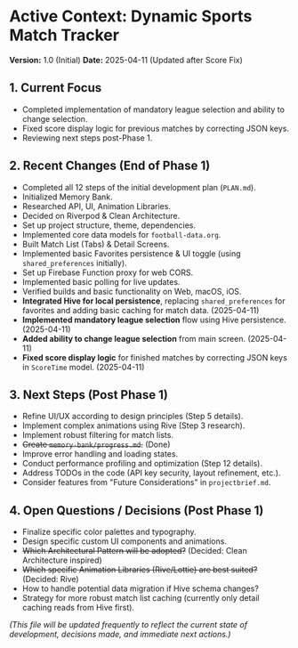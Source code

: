 # Active Context: Dynamic Sports Match Tracker

**Version:** 1.0 (Initial)
**Date:** 2025-04-11 (Updated after Score Fix)

## 1. Current Focus
*   Completed implementation of mandatory league selection and ability to change selection.
*   Fixed score display logic for previous matches by correcting JSON keys.
*   Reviewing next steps post-Phase 1.

## 2. Recent Changes (End of Phase 1)
*   Completed all 12 steps of the initial development plan (`PLAN.md`).
*   Initialized Memory Bank.
*   Researched API, UI, Animation Libraries.
*   Decided on Riverpod & Clean Architecture.
*   Set up project structure, theme, dependencies.
*   Implemented core data models for `football-data.org`.
*   Built Match List (Tabs) & Detail Screens.
*   Implemented basic Favorites persistence & UI toggle (using `shared_preferences` initially).
*   Set up Firebase Function proxy for web CORS.
*   Implemented basic polling for live updates.
*   Verified builds and basic functionality on Web, macOS, iOS.
*   **Integrated Hive for local persistence**, replacing `shared_preferences` for favorites and adding basic caching for match data. (2025-04-11)
*   **Implemented mandatory league selection** flow using Hive persistence. (2025-04-11)
*   **Added ability to change league selection** from main screen. (2025-04-11)
*   **Fixed score display logic** for finished matches by correcting JSON keys in `ScoreTime` model. (2025-04-11)

## 3. Next Steps (Post Phase 1)
*   Refine UI/UX according to design principles (Step 5 details).
*   Implement complex animations using Rive (Step 3 research).
*   Implement robust filtering for match lists.
*   ~~Create `memory-bank/progress.md`.~~ (Done)
*   Improve error handling and loading states.
*   Conduct performance profiling and optimization (Step 12 details).
*   Address TODOs in the code (API key security, layout refinement, etc.).
*   Consider features from "Future Considerations" in `projectbrief.md`.

## 4. Open Questions / Decisions (Post Phase 1)
*   Finalize specific color palettes and typography.
*   Design specific custom UI components and animations.
*   ~~Which Architectural Pattern will be adopted?~~ (Decided: Clean Architecture inspired)
*   ~~Which specific Animation Libraries (Rive/Lottie) are best suited?~~ (Decided: Rive)
*   How to handle potential data migration if Hive schema changes?
*   Strategy for more robust match list caching (currently only detail caching reads from Hive first).

*(This file will be updated frequently to reflect the current state of development, decisions made, and immediate next actions.)*
